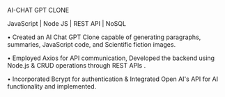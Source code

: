 AI-CHAT GPT CLONE

JavaScript | Node JS | REST API | NoSQL

• Created an AI Chat GPT Clone capable of generating paragraphs, summaries, JavaScript code, and Scientific fiction images. 

• Employed Axios for API communication, Developed the backend using Node.js & CRUD operations through REST APIs . 

• Incorporated Bcrypt for authentication & Integrated Open AI's API for AI functionality and implemented.

